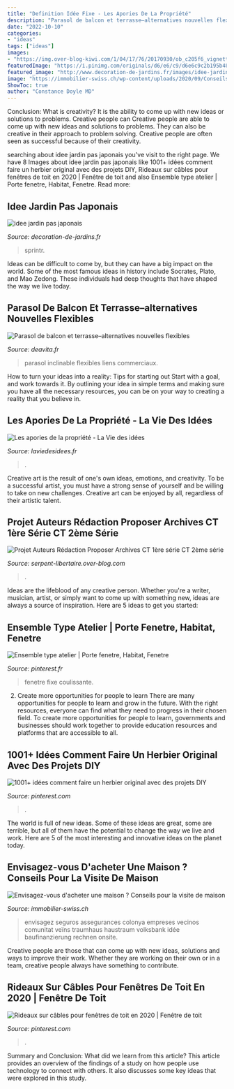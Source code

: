 ```yaml
---
title: "Definition Idée Fixe - Les Apories De La Propriété"
description: "Parasol de balcon et terrasse–alternatives nouvelles flexibles"
date: "2022-10-10"
categories:
- "ideas"
tags: ["ideas"]
images:
- "https://img.over-blog-kiwi.com/1/04/17/76/20170930/ob_c205f6_vignetteclapjefklak-1050x700.jpg"
featuredImage: "https://i.pinimg.com/originals/d6/e6/c9/d6e6c9c2b195b48d0dcc4737ebbff35e.jpg"
featured_image: "http://www.decoration-de-jardins.fr/images/idee-jardin-pas-japonais_5.jpg"
image: "https://immobilier-swiss.ch/wp-content/uploads/2020/09/Conseils-pour-la-visite-de-maison.png"
ShowToc: true
author: "Constance Doyle MD"
---
```



Conclusion: What is creativity? It is the ability to come up with new ideas or solutions to problems. Creative people can
Creative people are able to come up with new ideas and solutions to problems. They can also be creative in their approach to problem solving. Creative people are often seen as successful because of their creativity.

	

		
searching about idee jardin pas japonais you've visit to the right page. We have 8 Images about idee jardin pas japonais like 1001+ idées comment faire un herbier original avec des projets DIY, Rideaux sur câbles pour fenêtres de toit en 2020 | Fenêtre de toit and also Ensemble type atelier | Porte fenetre, Habitat, Fenetre. Read more:
		
    
## Idee Jardin Pas Japonais

<img loading=lazy src="http://www.decoration-de-jardins.fr/images/idee-jardin-pas-japonais_5.jpg" onerror="this.onerror=null;this.src='https://tse3.mm.bing.net/th?id=OIP.dGPhpvTWAjdCpckQ12eCaAHaFj&amp;pid=15.1';" alt="idee jardin pas japonais">

_Source: decoration-de-jardins.fr_

>sprintr. 

	

Ideas can be difficult to come by, but they can have a big impact on the world. Some of the most famous ideas in history include Socrates, Plato, and Mao Zedong. These individuals had deep thoughts that have shaped the way we live today.

    
## Parasol De Balcon Et Terrasse–alternatives Nouvelles Flexibles

<img loading=lazy src="https://deavita.fr/wp-content/uploads/2015/01/parasol-terrasse-jaune-clair-inclinable-pied-carré.jpg" onerror="this.onerror=null;this.src='https://tse3.mm.bing.net/th?id=OIP.a52DN-BVuvYcxbKpauNfwAHaE6&amp;pid=15.1';" alt="Parasol de balcon et terrasse–alternatives nouvelles flexibles">

_Source: deavita.fr_

>parasol inclinable flexibles liens commerciaux. 

	

How to turn your ideas into a reality: Tips for starting out
Start with a goal, and work towards it. By outlining your idea in simple terms and making sure you have all the necessary resources, you can be on your way to creating a reality that you believe in.

    
## Les Apories De La Propriété - La Vie Des Idées

<img loading=lazy src="https://laviedesidees.fr/IMG/png/prop-card.png" onerror="this.onerror=null;this.src='https://tse1.mm.bing.net/th?id=OIP.4CHUkdfX4mt2jIdPMV-6bgHaD4&amp;pid=15.1';" alt="Les apories de la propriété - La Vie des idées">

_Source: laviedesidees.fr_

>. 

	

Creative art is the result of one's own ideas, emotions, and creativity. To be a successful artist, you must have a strong sense of yourself and be willing to take on new challenges. Creative art can be enjoyed by all, regardless of their artistic talent.

    
## Projet Auteurs Rédaction Proposer Archives CT 1ère Série CT 2ème Série

<img loading=lazy src="https://img.over-blog-kiwi.com/1/04/17/76/20170930/ob_c205f6_vignetteclapjefklak-1050x700.jpg" onerror="this.onerror=null;this.src='https://tse1.mm.bing.net/th?id=OIP.gMzQAm5r2N-1WXJfCN_fCQHaE8&amp;pid=15.1';" alt="Projet Auteurs Rédaction Proposer Archives CT 1ère série CT 2ème série">

_Source: serpent-libertaire.over-blog.com_

>. 

	

Ideas are the lifeblood of any creative person. Whether you're a writer, musician, artist, or simply want to come up with something new, ideas are always a source of inspiration. Here are 5 ideas to get you started: 

    
## Ensemble Type Atelier | Porte Fenetre, Habitat, Fenetre

<img loading=lazy src="https://i.pinimg.com/originals/d6/e6/c9/d6e6c9c2b195b48d0dcc4737ebbff35e.jpg" onerror="this.onerror=null;this.src='https://tse2.mm.bing.net/th?id=OIP.y99rWvx5PyRQ4Mh79xsiwQHaJ4&amp;pid=15.1';" alt="Ensemble type atelier | Porte fenetre, Habitat, Fenetre">

_Source: pinterest.fr_

>fenetre fixe coulissante. 

	

2) Create more opportunities for people to learn
There are many opportunities for people to learn and grow in the future. With the right resources, everyone can find what they need to progress in their chosen field. To create more opportunities for people to learn, governments and businesses should work together to provide education resources and platforms that are accessible to all.

    
## 1001+ Idées Comment Faire Un Herbier Original Avec Des Projets DIY

<img loading=lazy src="https://i.pinimg.com/originals/f9/f4/67/f9f46791ca907db85588bf9842c54b99.jpg" onerror="this.onerror=null;this.src='https://tse3.mm.bing.net/th?id=OIP.zTKy02NXRKnXR56yyWiOPQHaLH&amp;pid=15.1';" alt="1001+ idées comment faire un herbier original avec des projets DIY">

_Source: pinterest.com_

>. 

	

The world is full of new ideas. Some of these ideas are great, some are terrible, but all of them have the potential to change the way we live and work. Here are 5 of the most interesting and innovative ideas on the planet today.

    
## Envisagez-vous D&#039;acheter Une Maison ? Conseils Pour La Visite De Maison

<img loading=lazy src="https://immobilier-swiss.ch/wp-content/uploads/2020/09/Conseils-pour-la-visite-de-maison.png" onerror="this.onerror=null;this.src='https://tse1.mm.bing.net/th?id=OIP.z_mcMVky9TIYJ4V7RHvETwHaFj&amp;pid=15.1';" alt="Envisagez-vous d&#039;acheter une maison ? Conseils pour la visite de maison">

_Source: immobilier-swiss.ch_

>envisagez seguros assegurances colonya empreses vecinos comunitat veïns traumhaus haustraum volksbank idée baufinanzierung rechnen onsite. 

	

Creative people are those that can come up with new ideas, solutions and ways to improve their work. Whether they are working on their own or in a team, creative people always have something to contribute.

    
## Rideaux Sur Câbles Pour Fenêtres De Toit En 2020 | Fenêtre De Toit

<img loading=lazy src="https://i.pinimg.com/736x/58/54/99/585499cbdf0ee0c0ba10ff16b1525fcf.jpg" onerror="this.onerror=null;this.src='https://tse1.mm.bing.net/th?id=OIP.cvU6AnWFpWFLr9-_PvQsFgHaJ3&amp;pid=15.1';" alt="Rideaux sur câbles pour fenêtres de toit en 2020 | Fenêtre de toit">

_Source: pinterest.com_

>. 

	

Summary and Conclusion: What did we learn from this article?
This article provides an overview of the findings of a study on how people use technology to connect with others. It also discusses some key ideas that were explored in this study.

